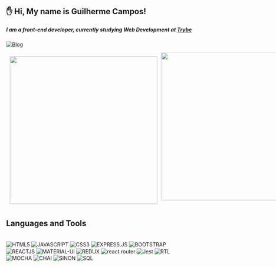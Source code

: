 ## ✋ Hi, My name is Guilherme Campos!
#####  I am a front-end developer, currently studying Web Development at [Trybe](https://www.betrybe.com/)




[![Blog](https://img.shields.io/badge/LinkedIn-0077B5?style=for-the-badge&logo=linkedin&logoColor=white)](https://www.linkedin.com/in/guilherme-campos3/)


<div style='display: flex'>

<img style="margin: 10px" width="400px" src="https://github-readme-stats.vercel.app/api?username=guilhermescampos&show_icons=true&theme=dracula"/>

<img width="400px" src="https://github-readme-stats.vercel.app/api/top-langs/?username=guilhermescampos&layout=compact"/>

</div>








## Languages and Tools

<div style='display: inline_block'><br/>
    <img align="center" alt="HTML5" src="https://img.shields.io/badge/HTML5-E34F26?style=for-the-badge&logo=html5&logoColor=white"/>
    <img align="center" alt="JAVASCRIPT" src="https://img.shields.io/badge/JavaScript-F7DF1E?style=for-the-badge&logo=javascript&logoColor=black"/>
    <img align="center" alt="CSS3" src="https://img.shields.io/badge/CSS3-1572B6?style=for-the-badge&logo=css3&logoColor=white"/>
    <img align="center" alt="EXPRESS.JS" src="https://img.shields.io/badge/Express.js-404D59?style=for-the-badge"/>
    <img align="center" alt="BOOTSTRAP" src="https://img.shields.io/badge/Bootstrap-563D7C?style=for-the-badge&logo=bootstrap&logoColor=white"/>
    <img align="center" alt="REACTJS" src="https://img.shields.io/badge/React-20232A?style=for-the-badge&logo=react&logoColor=61DAFB"/>
    <img align="center" alt="MATERIAL-UI" src="https://img.shields.io/badge/Material--UI-0081CB?style=for-the-badge&logo=material-ui&logoColor=white"/>
    <img align="center" alt="REDUX" src="https://img.shields.io/badge/Redux-593D88?style=for-the-badge&logo=redux&logoColor=white"/>
    <img align="center" alt="react router" src="https://img.shields.io/badge/React_Router-CA4245?style=for-the-badge&logo=react-router&logoColor=white"/>
    <img align="center" alt="Jest" src="https://img.shields.io/badge/Jest-323330?style=for-the-badge&logo=Jest&logoColor=white"/>
    <img align="center" alt="RTL" src="https://img.shields.io/badge/testing%20library-323330?style=for-the-badge&logo=testing-library&logoColor=red"/>
    <img align="center" alt="MOCHA" src="https://img.shields.io/badge/mocha.js-323330?style=for-the-badge&logo=mocha&logoColor=Brown"/>
    <img align="center" alt="CHAI" src="https://img.shields.io/badge/chai.js-323330?style=for-the-badge&logo=chai&logoColor=red"/>
    <img align="center" alt="SINON" src="https://img.shields.io/badge/sinon.js-323330?style=for-the-badge&logo=sinon"/>
    <img align="center" alt="SQL" src="https://img.shields.io/badge/MySQL-00000F?style=for-the-badge&logo=mysql&logoColor=white"/>
</div>
<br/>


